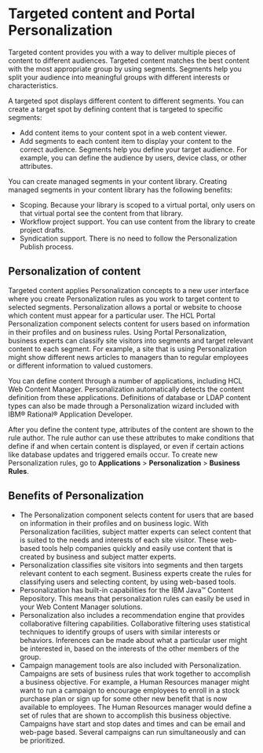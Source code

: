 # Targeted content and Portal Personalization

Targeted content provides you with a way to deliver multiple pieces of content to different audiences. Targeted content matches the best content with the most appropriate group by using segments. Segments help you split your audience into meaningful groups with different interests or characteristics.

A targeted spot displays different content to different segments. You can create a target spot by defining content that is targeted to specific segments:

-   Add content items to your content spot in a web content viewer.
-   Add segments to each content item to display your content to the correct audience. Segments help you define your target audience. For example, you can define the audience by users, device class, or other attributes.

You can create managed segments in your content library. Creating managed segments in your content library has the following benefits:

-   Scoping. Because your library is scoped to a virtual portal, only users on that virtual portal see the content from that library.
-   Workflow project support. You can use content from the library to create project drafts.
-   Syndication support. There is no need to follow the Personalization Publish process.

## Personalization of content

Targeted content applies Personalization concepts to a new user interface where you create Personalization rules as you work to target content to selected segments. Personalization allows a portal or website to choose which content must appear for a particular user. The HCL Portal Personalization component selects content for users based on information in their profiles and on business rules. Using Portal Personalization, business experts can classify site visitors into segments and target relevant content to each segment. For example, a site that is using Personalization might show different news articles to managers than to regular employees or different information to valued customers.

You can define content through a number of applications, including HCL Web Content Manager. Personalization automatically detects the content definition from these applications. Definitions of database or LDAP content types can also be made through a Personalization wizard included with IBM® Rational® Application Developer.

After you define the content type, attributes of the content are shown to the rule author. The rule author can use these attributes to make conditions that define if and when certain content is displayed, or even if certain actions like database updates and triggered emails occur. To create new Personalization rules, go to **Applications** \> **Personalization** \> **Business Rules**.

## Benefits of Personalization

-   The Personalization component selects content for users that are based on information in their profiles and on business logic. With Personalization facilities, subject matter experts can select content that is suited to the needs and interests of each site visitor. These web-based tools help companies quickly and easily use content that is created by business and subject matter experts.
-   Personalization classifies site visitors into segments and then targets relevant content to each segment. Business experts create the rules for classifying users and selecting content, by using web-based tools.
-   Personalization has built-in capabilities for the IBM Java™ Content Repository. This means that personalization rules can easily be used in your Web Content Manager solutions.
-   Personalization also includes a recommendation engine that provides collaborative filtering capabilities. Collaborative filtering uses statistical techniques to identify groups of users with similar interests or behaviors. Inferences can be made about what a particular user might be interested in, based on the interests of the other members of the group.
-   Campaign management tools are also included with Personalization. Campaigns are sets of business rules that work together to accomplish a business objective. For example, a Human Resources manager might want to run a campaign to encourage employees to enroll in a stock purchase plan or sign up for some other new benefit that is now available to employees. The Human Resources manager would define a set of rules that are shown to accomplish this business objective. Campaigns have start and stop dates and times and can be email and web-page based. Several campaigns can run simultaneously and can be prioritized.


